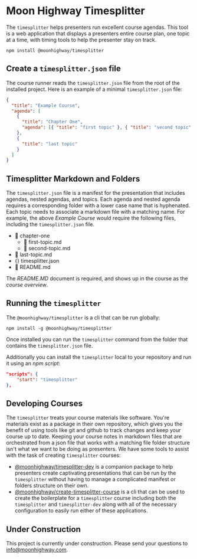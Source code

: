 # Moon Highway Timesplitter

The `timesplitter` helps presenters run excellent course agendas. This tool is a web application that displays a presenters entire course plan, one topic at a time, with timing tools to help the presenter stay on track.

```
npm install @moonhighway/timesplitter
```

## Create a `timesplitter.json` file

The course runner reads the `timesplitter.json` file from the root of the installed project. Here is an example of a minimal `timesplitter.json` file:

```json
{
  "title": "Example Course",
  "agenda": [
    {
      "title": "Chapter One",
      "agenda": [{ "title": "first topic" }, { "title": "second topic" }]
    },
    {
      "title": "last topic"
    }
  ]
}
```

## Timesplitter Markdown and Folders

The `timesplitter.json` file is a manifest for the presentation that includes agendas, nested agendas, and topics. Each agenda and nested agenda requires a corresponding folder with a lower case name that is hyphenated. Each topic needs to associate a markdown file with a matching name. For example, the above _Example Course_ would require the following files, including the `timesplitter.json` file.

- 📁 chapter-one
  - 📄 first-topic.md
  - 📄 second-topic.md
- 📄 last-topic.md
- {} timesplitter.json
- 📄 README.md

The _README.MD_ document is required, and shows up in the course as the _course overview_.

## Running the `timesplitter`

The `@moonhighway/timesplitter` is a cli that can be run globally:

`npm install -g @moonhighway/timesplitter`

Once installed you can run the `timesplitter` command from the folder that contains the `timesplitter.json` file.

Additionally you can install the `timesplitter` local to your repository and run it using an _npm script_:

```json
"scripts": {
    "start": "timesplitter"
},
```

## Developing Courses

The `timesplitter` treats your course materials like software. You're materials exist as a package in their own repository, which gives you the benefit of using tools like git and github to track changes and keep your course up to date. Keeping your course notes in markdown files that are orchestrated from a json file that works with a matching file folder structure isn't what we want to be doing as presenters. We have some tools to assist with the task of creating `timesplitter` courses:

- [@moonhighway/timesplitter-dev](https://www.npmjs.com/package/@moonhighway/timesplitter-dev) is a companion package to help presenters create captivating presentations that can be run by the `timesplitter` without having to manage a complicated manifest or folders structure on their own.
- [@moonhighway/create-timesplitter-course](https://www.npmjs.com/package/@moonhighway/timesplitter-dev) is a cli that can be used to create the boilerplate for a `timesplitter` course including both the `timesplitter` and `timesplitter-dev` along with all of the necessary configuration to easily run either of these applications.

## Under Construction

This project is currently under construction. Please send your questions to [info@moonhighway.com](info@moonhighway.com).
